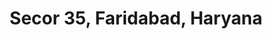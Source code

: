 ---
title: Secor 35, Faridabad, Haryana
url: /secor-35-faridabad-haryana/
latitude: 28.47
longitude: 77.307
---